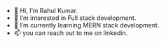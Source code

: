 - 👋 Hi, I’m Rahul Kumar.
- 👀 I’m interested in Full stack development.
- 🌱 I’m currently learning MERN stack development.
- 📫 you can reach out to me on linkedin.

<!---
RaHuL342319/RaHuL342319 is a ✨ special ✨ repository because its `README.md` (this file) appears on your GitHub profile.
You can click the Preview link to take a look at your changes.
--->
